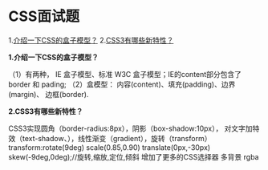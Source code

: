 # CSS面试题

1.[介绍一下CSS的盒子模型？](#1)
2.[CSS3有哪些新特性？](#2)


<a name="1"></a>
**1.介绍一下CSS的盒子模型？**

（1）有两种， IE 盒子模型、标准 W3C 盒子模型；IE的content部分包含了 border 和 pading;
（2）盒模型： 内容(content)、填充(padding)、边界(margin)、 边框(border).

<a name="2"></a>
**2.CSS3有哪些新特性？**

   CSS3实现圆角（border-radius:8px），阴影（box-shadow:10px），
   对文字加特效（text-shadow、），线性渐变（gradient），旋转（transform）
   transform:rotate(9deg) scale(0.85,0.90) translate(0px,-30px) skew(-9deg,0deg);//旋转,缩放,定位,倾斜
   增加了更多的CSS选择器  多背景 rgba
